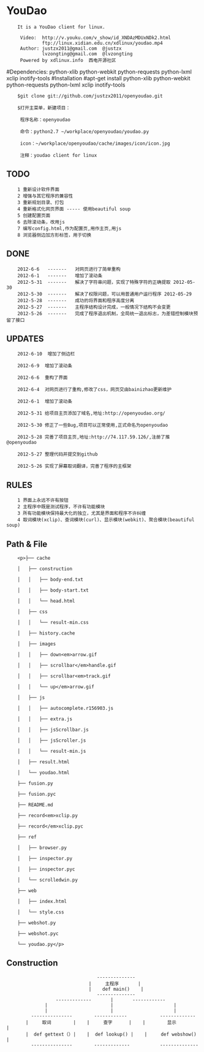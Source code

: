 # YouDao

        It is a YouDao client for linux.

         Video:  http://v.youku.com/v_show/id_XNDAzMDUxNDk2.html
                 ftp://linux.xidian.edu.cn/xdlinux/youdao.mp4
         Author: justzx2011@gmail.com  @justzx
                 lvzongting@gmail.com  @lvzongting
         Powered by xdlinux.info  西电开源社区 
        

#Dependencies:
        python-xlib python-webkit python-requests python-lxml xclip inotify-tools
#Installation
        #apt-get install python-xlib python-webkit python-requests python-lxml xclip inotify-tools
        
        $git clone git://github.com/justzx2011/openyoudao.git
         
        $打开主菜单，新建项目：
         
         程序名称：openyoudao
         
         命令：python2.7 ~/workplace/openyoudao/youdao.py

         icon：~/workplace/openyoudao/cache/images/icon/icon.jpg

         注释：youdao client for linux
        
TODO
--------------
        1 重新设计软件界面
        2 增强与其它程序的兼容性
        3 重新规划目录、打包
        4 重新格式化网页界面 ----- 使用beautiful soup 
        5 创建配置页面
        6 去除滚动条，改用js
        7 编写config.html,作为配置页,用作主页,用js
        8 浏览器侧边加方形标签，用于切换
DONE
-----  
        2012-6-6   -------   对网页进行了简单重构
        2012-6-1   -------   增加了滚动条
        2012-5-31  -------   解决了字符串问题，实现了特殊字符的正确提取 2012-05-30 
        2012-5-30  -------   解决了权限问题，可以用普通用户运行程序 2012-05-29
        2012-5-28  -------   成功的将界面和程序高度分离
        2012-5-27  -------   主程序结构设计完成，一般情况下结构不会变更
        2012-5-26  -------   完成了程序退出机制，全局统一退出标志，为差错控制模块预留了接口
UPDATES
--------------
        2012-6-10  增加了侧边栏

        2012-6-9  增加了滚动条
        
        2012-6-6  重构了界面

        2012-6-4  对网页进行了重构,修改了css，网页交由bainizhao更新维护

        2012-6-1  增加了滚动条
        
        2012-5-31 给项目主页添加了域名,地址:http://openyoudao.org/    
    
        2012-5-30 修正了一些Bug,项目可以正常使用,正式命名为openyoudao

        2012-5-28 完善了项目主页,地址:http://74.117.59.126/,注册了推@openyoudao

        2012-5-27 整理代码并提交到github

        2012-5-26 实现了屏幕取词翻译，完善了程序的主框架
RULES
----
        1 界面上永远不许有按钮
        2 主程序中既是测试程序，不许有功能模块
        3 所有功能模块保持最大化的独立，尤其是界面和程序不许纠缠
        4 取词模块(xclip)、查词模块(curl)、显示模块(webkit)、聚合模块(beautiful soup)


Path & File
----
        <p>├── cache
        
        │   ├── construction
        
        │   │   ├── body-end.txt
        
        │   │   ├── body-start.txt
        
        │   │   └── head.html
        
        │   ├── css
        
        │   │   └── result-min.css
        
        │   ├── history.cache
        
        │   ├── images
        
        │   │   ├── down<em>arrow.gif
        
        │   │   ├── scrollbar</em>handle.gif
        
        │   │   ├── scrollbar<em>track.gif
        
        │   │   └── up</em>arrow.gif
        
        │   ├── js
        
        │   │   ├── autocomplete.r156903.js
        
        │   │   ├── extra.js
        
        │   │   ├── jsScrollbar.js
        
        │   │   ├── jsScroller.js
        
        │   │   └── result-min.js
        
        │   ├── result.html
        
        │   └── youdao.html
        
        ├── fusion.py
        
        ├── fusion.pyc
        
        ├── README.md
        
        ├── record<em>xclip.py
        
        ├── record</em>xclip.pyc
        
        ├── ref
        
        │   ├── browser.py
        
        │   ├── inspector.py
        
        │   ├── inspector.pyc
        
        │   └── scrolledwin.py
        
        ├── web
        
        │   ├── index.html
        
        │   └── style.css
        
        ├── webshot.py
        
        ├── webshot.pyc
        
        └── youdao.py</p>

Construction
----
        
                                     --------------
                                  |     主程序       |
                                  |    def main()    |
                                     --------------
                      -------------       |       ------------
                  |                       |                      |
                  |                       |                      |
             ---------------        ------------            -------------
           |     取词        |    |     查字      |    |        显示        |
           |  def gettext（）|    |  def lookup() |    |     def webshow()  |
             ---------------        -------------           --------------
